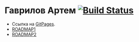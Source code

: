 
# Гаврилов Артем  [![Build Status](https://travis-ci.org/OrdinarySkalen/GoodlineRep.svg?branch=master)](https://travis-ci.org/OrdinarySkalen/GoodlineRep)
* Ссылка на [GitPages](https://ordinaryskalen.github.io/GoodlineRep/).
* [ROADMAP1](./ROADMAP.md)
* [ROADMAP2](./ROADMAP2.md)

